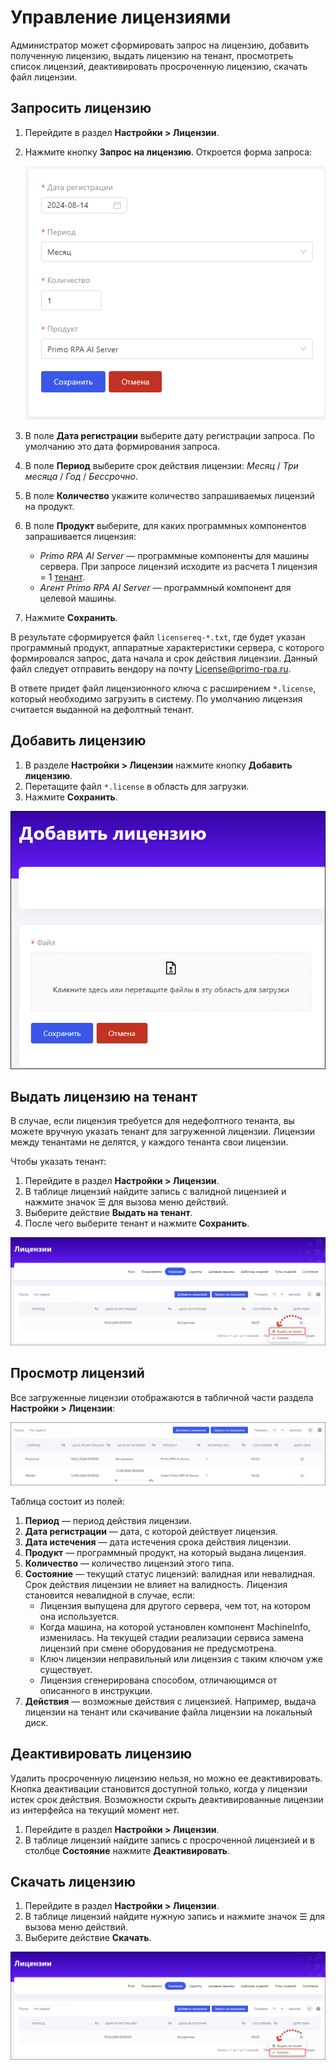 # Управление лицензиями

Администратор может сформировать запрос на лицензию, добавить полученную лицензию, выдать лицензию на тенант, просмотреть список лицензий, деактивировать просроченную лицензию, скачать файл лицензии.

## Запросить лицензию

1. Перейдите в раздел **Настройки > Лицензии**.
1. Нажмите кнопку **Запрос на лицензию**. Откроется форма запроса:

   ![Форма запроса лицензии](<../../../.gitbook/assets1/primo-ai/admin/license-request.png>)
   
1. В поле **Дата регистрации** выберите дату регистрации запроса. По умолчанию это дата формирования запроса.
1. В поле **Период** выберите срок действия лицензии: *Месяц* / *Три месяца* / *Год* / *Бессрочно*.
1. В поле **Количество** укажите количество запрашиваемых лицензий на продукт.
1. В поле **Продукт** выберите, для каких программных компонентов запрашивается лицензия:
   * *Primo RPA AI Server* — программные компоненты для машины сервера. При запросе лицензий исходите из расчета 1 лицензия = 1 [тенант](https://docs.primo-rpa.ru/primo-rpa/primo-rpa-ai-server/common/access-control#tenanty).
   * *Агент Primo RPA AI Server* — программный компонент для целевой машины.
1. Нажмите **Сохранить**.
   
В результате сформируется файл `licensereq-*.txt`, где будет указан программный продукт, аппаратные характеристики сервера, с которого формировался запрос, дата начала и срок действия лицензии. Данный файл следует отправить вендору на почту License@primo-rpa.ru. 

В ответе придет файл лицензионного ключа с расширением `*.license`, который необходимо загрузить в систему. По умолчанию лицензия считается выданной на дефолтный тенант.

## Добавить лицензию

1. В разделе **Настройки > Лицензии** нажмите кнопку **Добавить лицензию**.
1. Перетащите файл `*.license` в область для загрузки.
1. Нажмите **Сохранить**.

![Форма загрузки лицензии в сервис](<../../../.gitbook/assets1/primo-ai/licenses-create.png>)

## Выдать лицензию на тенант

В случае, если лицензия требуется для недефолтного тенанта, вы можете вручную указать тенант для загруженной лицензии. Лицензии между тенантами не делятся, у каждого тенанта свои лицензии.

Чтобы указать тенант:
1. Перейдите в раздел **Настройки > Лицензии**.
1. В таблице лицензий найдите запись с валидной лицензией и нажмите значок ☰ для вызова меню действий.
2. Выберите действие **Выдать на тенант**.
3. После чего выберите тенант и нажмите **Сохранить**.

![Действие Выдать на тенант](<../../../.gitbook/assets1/primo-ai/licenses-set-tenant.png>)


## Просмотр лицензий

Все загруженные лицензии отображаются в табличной части раздела **Настройки > Лицензии**:

![Таблица лицензий](<../../../.gitbook/assets1/primo-ai/admin/lisenses-table.png>)

Таблица состоит из полей:
1. **Период** — период действия лицензии.
1. **Дата регистрации** — дата, с которой действует лицензия.
1. **Дата истечения** — дата истечения срока действия лицензии.
1. **Продукт** — программный продукт, на который выдана лицензия.
1. **Количество** — количество лицензий этого типа.
1. **Состояние** — текущий статус лицензий: валидная или невалидная. Срок действия лицензии не влияет на валидность. Лицензия становится невалидной в случае, если:
   * Лицензия выпущена для другого сервера, чем тот, на котором она используется.
   * Когда машина, на которой установлен компонент MachineInfo, изменилась. На текущей стадии реализации сервиса замена лицензий при смене оборудования не предусмотрена.
   * Ключ лицензии неправильный или лицензия с таким ключом уже существует.
   * Лицензия сгенерирована способом, отличающимся от описанного в инструкции.
1. **Действия** — возможные действия с лицензией. Например, выдача лицензии на тенант или скачивание файла лицензии на локальный диск.

## Деактивировать лицензию

Удалить просроченную лицензию нельзя, но можно ее деактивировать. Кнопка деактивации становится доступной только, когда у лицензии истек срок действия. Возможности скрыть деактивированные лицензии из интерфейса на текущий момент нет.

1. Перейдите в раздел **Настройки > Лицензии**.
1. В таблице лицензий найдите запись с просроченной лицензией и в столбце **Состояние** нажмите **Деактивировать**.


## Скачать лицензию

1. Перейдите в раздел **Настройки > Лицензии**.
1. В таблице лицензий найдите нужную запись и нажмите значок ☰ для вызова меню действий.
1. Выберите действие **Скачать**.

![Действие Скачать](<../../../.gitbook/assets1/primo-ai/licenses-download.png>)

